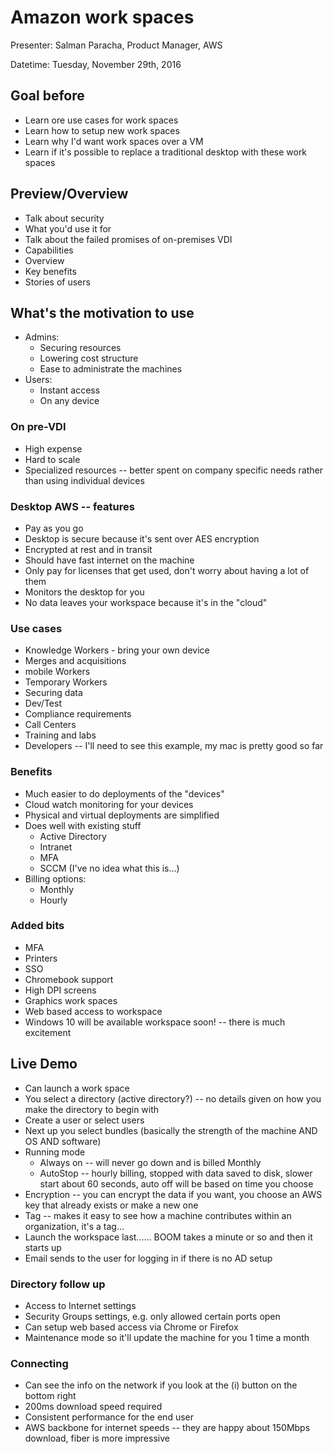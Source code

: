 # Amazon work spaces

Presenter: Salman Paracha, Product Manager, AWS

Datetime: Tuesday, November 29th, 2016

## Goal before

* Learn ore use cases for work spaces
* Learn how to setup new work spaces
* Learn why I'd want work spaces over a VM
* Learn if it's possible to replace a traditional desktop with these work spaces

## Preview/Overview

* Talk about security
* What you'd use it for
* Talk about the failed promises of on-premises VDI
* Capabilities
* Overview
* Key benefits
* Stories of users

## What's the motivation to use

* Admins:
  * Securing resources
  * Lowering cost structure
  * Ease to administrate the machines
* Users:
  * Instant access
  * On any device


### On pre-VDI

* High expense
* Hard to scale
* Specialized resources -- better spent on company specific needs rather than using individual devices


### Desktop AWS -- features

* Pay as you go
* Desktop is secure because it's sent over AES encryption
* Encrypted at rest and in transit
* Should have fast internet on the machine
* Only pay for licenses that get used, don't worry about having a lot of them
* Monitors the desktop for you
* No data leaves your workspace because it's in the "cloud"

### Use cases

* Knowledge Workers - bring your own device
* Merges and acquisitions
* mobile Workers
* Temporary Workers
* Securing data
* Dev/Test
* Compliance requirements
* Call Centers
* Training and labs
* Developers -- I'll need to see this example, my mac is pretty good so far

### Benefits

* Much easier to do deployments of the "devices"
* Cloud watch monitoring for your devices
* Physical and virtual deployments are simplified
* Does well with existing stuff
  * Active Directory
  * Intranet
  * MFA
  * SCCM (I've no idea what this is...)
* Billing options:
  * Monthly
  * Hourly


### Added bits

* MFA
* Printers
* SSO
* Chromebook support
* High DPI screens
* Graphics work spaces
* Web based access to workspace
* Windows 10 will be available workspace soon! -- there is much excitement

## Live Demo

* Can launch a work space
* You select a directory (active directory?) -- no details given on how you make the directory to begin with
* Create a user or select users
* Next up you select bundles (basically the strength of the machine AND OS AND software)
* Running mode
  * Always on -- will never go down and is billed Monthly
  * AutoStop -- hourly billing, stopped with data saved to disk, slower start about 60 seconds, auto off will be based on time you choose
* Encryption -- you can encrypt the data if you want, you choose an AWS key that already exists or make a new one
* Tag -- makes it easy to see how a machine contributes within an organization, it's a tag...
* Launch the workspace last...... BOOM takes a minute or so and then it starts up
* Email sends to the user for logging in if there is no AD setup

### Directory follow up

* Access to Internet settings
* Security Groups settings, e.g. only allowed certain ports open
* Can setup web based access via Chrome or Firefox
* Maintenance mode so it'll update the machine for you 1 time a month

### Connecting

* Can see the info on the network if you look at the (i) button on the bottom right
* 200ms download speed required
* Consistent performance for the end user
* AWS backbone for internet speeds -- they are happy about 150Mbps download, fiber is more impressive

